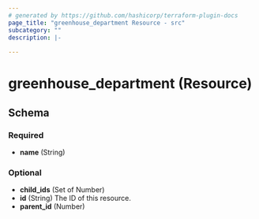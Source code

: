 ```yaml
---
# generated by https://github.com/hashicorp/terraform-plugin-docs
page_title: "greenhouse_department Resource - src"
subcategory: ""
description: |-
  
---
```


# greenhouse_department (Resource)





<!-- schema generated by tfplugindocs -->
## Schema

### Required

- **name** (String)

### Optional

- **child_ids** (Set of Number)
- **id** (String) The ID of this resource.
- **parent_id** (Number)


